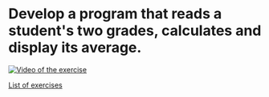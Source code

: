 # Develop a program that reads a student's two grades, calculates and display its average.

[![Video of the exercise](https://img.youtube.com/vi/_QfISzy0IKs/maxresdefault.jpg)](https://youtu.be/_QfISzy0IKs)

[List of exercises](..)
